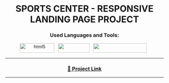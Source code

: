 <h1 align="center">SPORTS CENTER - RESPONSIVE LANDING PAGE PROJECT</h1>  
<p align="left">  
</p>


<h3 align="center">Used Languages and Tools:</h3>  
<p align="center"> 
    <img src="https://a11ybadges.com/badge?logo=html5" alt="html5" width="110" height="30"/> &nbsp;
    <img src="https://a11ybadges.com/badge?logo=css3" width="100" height="30"/> &nbsp;
    <img src="https://a11ybadges.com/badge?logo=javascript" width="170" height="30"/> &nbsp;
</p>
<hr>
<h3 align="center"><a href="https://hasanyar-sportscenter.netlify.app/">🔗  Project Link</a></h3>
<hr>


